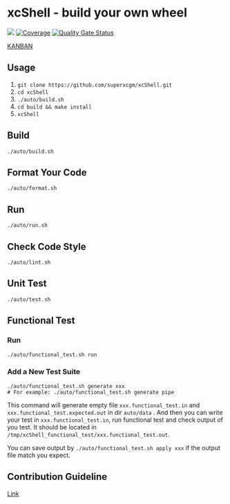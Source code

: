 # xcShell - build your own wheel
![](https://github.com/superxcgm/xcShell/actions/workflows/ci.yml/badge.svg)
[![Coverage](https://sonarcloud.io/api/project_badges/measure?project=superxcgm_xcShell&metric=coverage)](https://sonarcloud.io/summary/new_code?id=superxcgm_xcShell)
[![Quality Gate Status](https://sonarcloud.io/api/project_badges/measure?project=superxcgm_xcShell&metric=alert_status)](https://sonarcloud.io/summary/new_code?id=superxcgm_xcShell)

[KANBAN](https://github.com/users/superxcgm/projects/4)

## Usage
1. `git clone https://github.com/superxcgm/xcShell.git`
2. `cd xcShell`
3. `./auto/build.sh`
4. `cd build && make install`
5. `xcShell`

## Build
```shell
./auto/build.sh
```

## Format Your Code
```shell
./auto/format.sh
```

## Run
```shell
./auto/run.sh
```

## Check Code Style
```shell
./auto/lint.sh
```

## Unit Test
```shell
./auto/test.sh
```

## Functional Test
### Run
```shell
./auto/functional_test.sh run
```

### Add a New Test Suite
```shell
./auto/functional_test.sh generate xxx
# For example: ./auto/functional_test.sh generate pipe
```
This command will generate empty file `xxx.functional_test.in` and `xxx.functional_test.expected.out` in dir `auto/data`
. And then you can write your test in `xxx.functional_test.in`, run functional test and check output of you test. It
should be located in `/tmp/xcShell_functional_test/xxx.functional_test.out`.

You can save output by `./auto/functional_test.sh apply xxx` if the output file match you expect.

## Contribution Guideline
[Link](https://github.com/superxcgm/xcShell/wiki/Contribution-Guideline)